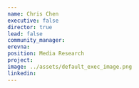 ```yaml
---
name: Chris Chen
executive: false
director: true
lead: false
community_manager:   
erevna:  
position: Media Research
project:  
image: ../assets/default_exec_image.png
linkedin: 
---
```

